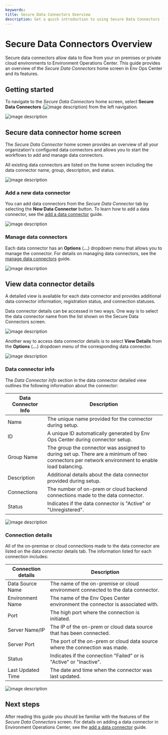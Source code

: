 ```yaml
---
keywords:
title: Secure Data Connectors Overview
description: Get a quick introduction to using Secure Data Connectors for connecting data from sources on-premises or private cloud environments to RadiantOne SaaS.
---
```

# Secure Data Connectors Overview

Secure data connectors allow data to flow from your on premises or private cloud environments to Environment Operations Center. This guide provides an overview of the *Secure Data Connectors* home screen in Env Ops Center and its features. 

## Getting started 

To navigate to the *Secure Data Connectors* home screen, select **Secure Data Connectors** (![image description](images/agent-icon.png)) from the left navigation.

![image description](../images/secure-data-connectors.png)

## Secure data connector home screen

The *Secure Data Connector* home screen provides an overview of all your organization's configured data connectors and allows you to start the workflows to add and manage data connectors.

All existing data connectors are listed on the home screen including the data connector name, group, description, and status.

![image description](images/connector-info-bar.png)

### Add a new data connector

You can add data connectors from the *Secure Data Connector* tab by selecting the **New Data Connector** button. To learn how to add a data connector, see the [add a data connector](add-data-connector.md) guide.

![image description](images/new-connector.png)

### Manage data connectors

Each data connector has an **Options** (**...**) dropdown menu that allows you to manage the connector. For details on managing data connectors, see the [manage data connectors](manage-data-connectors.md) guide.

![image description](images/options.png)

## View data connector details

A detailed view is available for each data connector and provides additional data connector information, registration status, and connection statuses.

Data connector details can be accessed in two ways. One way is to select the data connector name from the list shown on the Secure Data Connectors screen.

![image description](images/select-name.png)

Another way to access data connector details is to select **View Details** from the **Options** (**...**) dropdown menu of the corresponding data connector.

![image description](images/view-details.png)

### Data connector info

The *Data Connector Info* section in the data connector detailed view outlines the following information about the connector:

| Data Connector Info | Description |
| ------------------- | ----------- |
| Name | The unique name provided for the connector during setup. |
| ID | A unique ID automatically generated by Env Ops Center during connector setup. |
| Group Name | The group the connector was assigned to during set up. There are a minimum of two connectors per network environment to enable load balancing.|
| Description | Additional details about the data connector provided during setup. |
| Connections | The number of on-prem or cloud backend connections made to the data connector. |
| Status | Indicates if the data connector is "Active" or "Unregistered". |

![image description](images/connector-info.png)

### Connection details

All of the on-premise or cloud connections made to the data connector are listed on the data connector details tab. The information listed for each connection includes:

| Connection details | Description |
| ------------------ | ----------- |
| Data Source Name | The name of the on-premise or cloud environment connected to the data connector. |
| Environment Name | The name of the Env Opes Center environment the connector is associated with. |
| Port | The high port where the connection is initiated. |
| Server Name/IP | The IP of the on-prem or cloud data source that has been connected. |
| Server Port | The port of the on-prem or cloud data source where the connection was made. |
| Status | Indicates if the connection "Failed" or is "Active" or "Inactive". |
| Last Updated Time | The date and time when the connector was last updated. |

![image description](images/connections.png)

## Next steps

After reading this guide you should be familiar with the features of the *Secure Data Connectors* screen. For details on adding a data connector in Environment Operations Center, see the [add a data connector](add-data-connector.md) guide.

